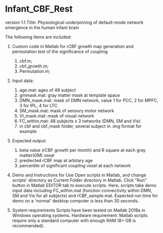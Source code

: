 # Infant_CBF_Rest
version 1.1
Title: Physiological underpinning of default-mode network emergence in the human infant brain 


The following items are included:
1. Custom code in Matlab for rCBF growth map generation and permutation test of the significance of coupling
   1) cbf.m;
   2) cbf_growth.m;
   2) Permutation.m;

2. Input data:
	1) age.mat: ages of 48 subject
	2) gmmask.mat: gray matter mask at template space
	3) DMN_mask.mat: mask of DMN network, value 1 for PCC, 2 for MPFC, 3 for IPL, 4 for LTC
	4) SM_mask.mat: mask of sensory motor network
	5) VI_mask.mat: mask of visual network
	6) FC_within.mat: 48 subjects x 3 networks (DMN, SM and Vis)
	7) in cbf and cbf_mask folder, several subject in .img format for example
	
3. Expected output:
	1) beta value (rCBF growth per month) and R square at each gray matter(GM) voxel
	2) prediected rCBF map at arbitary age
	3) percentile of significant coupling voxel at each network

4. Demo and Instructions for Use
Open scripts in Matlab, and change scripts' directory as Current Folder directory in Matlab. Click "Run" button in Matlab EDITOR tab to execute scripts.
Here, scripts take demo input data including FC_within.mat (function connectivity within DMN, SM and Vis for all subjects) and rCBF_sample.mat.
Expected run time for demo on a 'normal' desktop computer is less than 30 seconds.

5. System requirements
Scripts have been tested on Matlab 2018a in Windows operating systems. 
Hardware requirement: Matlab scripts require only a standard computer with enough RAM (8+ GB is recommended).
